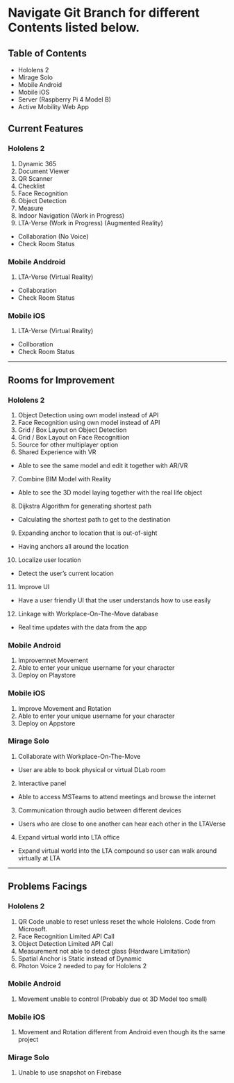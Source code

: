 # Navigate Git Branch for different Contents listed below.

## Table of Contents
- Hololens 2
- Mirage Solo
- Mobile Android
- Mobile iOS
- Server (Raspberry Pi 4 Model B)
- Active Mobility Web App

## Current Features

### Hololens 2

1) Dynamic 365
2) Document Viewer
3) QR Scanner
4) Checklist
5) Face Recognition
6) Object Detection
7) Measure
8) Indoor Navigation (Work in Progress)
9) LTA-Verse (Work in Progress) (Augmented Reality)
- Collaboration (No Voice)
- Check Room Status

### Mobile Anddroid 

1) LTA-Verse (Virtual Reality)
- Collaboration
- Check Room Status

### Mobile iOS

1) LTA-Verse (Virtual Reality)
- Collboration
- Check Room Status

---

## Rooms for Improvement

### Hololens 2

1) Object Detection using own model instead of API 
2) Face Recognition using own model instead of API
3) Grid / Box Layout on Object Detection
4) Grid / Box Layout on Face Recognitiion
5) Source for other multiplayer option
6) Shared Experience with VR
- Able to see the same model and edit it together with AR/VR
7) Combine BIM Model with Reality 
- Able to see the 3D model laying together with the real life object
8) Dijkstra Algorithm for generating shortest path
- Calculating the shortest path to get to the destination
9) Expanding anchor to location that is out-of-sight
- Having anchors all around the location
10) Localize user location
- Detect the user’s current location
11) Improve UI
- Have a user friendly UI that the user understands how to use easily
12) Linkage with Workplace-On-The-Move database
- Real time updates with the data from the app

### Mobile Android

1) Improvemnet Movement
2) Able to enter your unique username for your character
3) Deploy on Playstore

### Mobile iOS

1) Improve Movement and Rotation 
2) Able to enter your unique username for your character
3) Deploy on Appstore

### Mirage Solo
1) Collaborate with Workplace-On-The-Move
- User are able to book physical or virtual DLab room
2) Interactive panel
- Able to access MSTeams to attend meetings and browse the internet
3) Communication through audio between different devices
- Users who are close to one another can hear each other in the LTAVerse
4) Expand virtual world into LTA office
- Expand virtual world into the LTA compound so user can walk around virtually at LTA

---

## Problems Facings

### Hololens 2

1) QR Code unable to reset unless reset the whole Hololens. Code from Microsoft.
2) Face Recognition Limited API Call
3) Object Detection Limited API Call
4) Measurement not able to detect glass (Hardware Limitation)
5) Spatial Anchor is Static instead of Dynamic
6) Photon Voice 2 needed to pay for Hololens 2

### Mobile Android

1) Movement unable to control (Probably due ot 3D Model too small)

### Mobile iOS

1) Movement and Rotation different from Android even though its the same project

### Mirage Solo

1) Unable to use snapshot on Firebase
